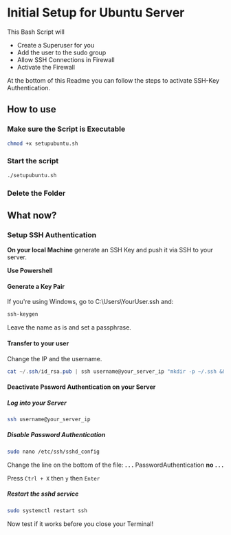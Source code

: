 # Initial Setup for Ubuntu Server

This Bash Script will 
- Create a Superuser for you
- Add the user to the sudo group
- Allow SSH Connections in Firewall
- Activate the Firewall

At the bottom of this Readme you can follow the steps to activate SSH-Key Authentication.

## How to use

### Make sure the Script is Executable
```bash
chmod +x setupubuntu.sh
```

### Start the script
```bash
./setupubuntu.sh
```

### Delete the Folder

## What now?

### Setup SSH Authentication

**On your local Machine** generate an SSH Key and push it via SSH to your server.

**Use Powershell**

#### Generate a Key Pair
If you're using Windows, go to C:\Users\YourUser\.ssh and:
```powershell
ssh-keygen
```
Leave the name as is and set a passphrase.

#### Transfer to your user
Change the IP and the username.
```powershell
cat ~/.ssh/id_rsa.pub | ssh username@your_server_ip "mkdir -p ~/.ssh && touch ~/.ssh/authorized_keys && chmod -R go= ~/.ssh && cat >> ~/.ssh/authorized_keys"

```

#### Deactivate Pssword Authentication on your Server

##### Log into your Server
```bash
ssh username@your_server_ip
```

##### Disable Password Authentication
```bash
sudo nano /etc/ssh/sshd_config
```

Change the line on the bottom of the file:
**. . .**
PasswordAuthentication **no**
**. . .**

Press `Ctrl + X` then `y` then `Enter`

##### Restart the sshd service
```bash
sudo systemctl restart ssh
```

Now test if it works before you close your Terminal!
